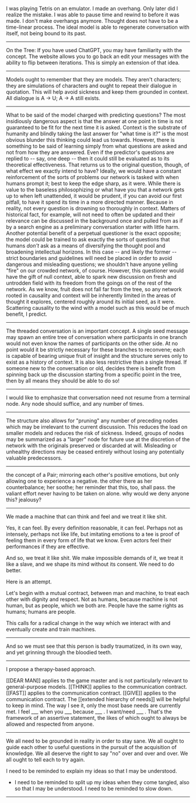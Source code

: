I was playing Tetris on an emulator. I made an overhang. Only later did I realize the mistake. I was able to pause time and rewind to before it was made. I don't make overhangs anymore. Thought does not have to be a time-linear process. The ideal model is able to regenerate conversation with itself, not being bound to its past.
___
On the Tree: If you have used ChatGPT, you may have familiarity with the concept. The website allows you to go back an edit your messages with the ability to flip between iterations. This is simply an extension of that idea.
___
Models ought to remember that they are models. They aren't characters; they are simulations of characters and ought to repeat their dialogue in quotation. This will help avoid sickness and keep them grounded in context. All dialogue is A -> U; A -> A still exists.
___
What to be said of the model charged with predicting questions? The most insidiously dangerous aspect is that the answer at one point in time is not guaranteed to be fit for the next time it is asked. Context is the substrate of humanity and blindly taking the last answer for "what time is it?" is the most obvious blunder this thinking could lead us towards. However, there is something to be said of learning simply from what questions are asked and not from how they are answered. Even if the predictor's questions are replied to -- say, one deep -- then it could still be evaluated as to its theoretical effectiveness. That returns us to the original question, though, of what effect we exactly intend to have? Ideally, we would have a constant reinforcement of the sorts of problems our network is tasked with when humans prompt it; best to keep the edge sharp, as it were. While there is value to the baseless philosophizing or what have you that a network gets up to when left unattended, it would be prudent, if you can avoid our first pitfall, to have it spend its time in a more directed manner. Because in reality, not every question is drowning so thoroughly in context. Matters of historical fact, for example, will not need to often be updated and their relevance can be discussed in the background once and pulled from as if by a search engine as a preliminary conversation starter with little harm. Another potential benefit of a perpetual questioner is the exact opposite; the model could be trained to ask exactly the sorts of questions that humans _don't_ ask as a means of diversifying the thought pool and broadening intellectual horizons. In this case -- and likely the former -- strict boundaries and guidelines will need be placed in order to avoid dangerous and misleading questions; we shouldn't have anyone yelling "fire" on our crowded network, of course. However, this questioner would have the gift of null context, able to spark new discussion on fresh and untrodden field with its freedom from the goings on of the rest of the network. As we know, fruit does not fall far from the tree, so any network rooted in causality and context will be inherently limited in the areas of thought it explores, centered roughly around its initial seed, as it were. Scattering causality to the wind with a model such as this would be of much benefit, I predict.
___
The threaded conversation is an important concept. A single seed message may spawn an entire tree of conversation where participants in one branch would not even know the names of participants on the other side. At no point would it be strictly necessary for these branches to reconvene; each is capable of bearing unique fruit of insight and the structure serves only to exist as a history of context. It is also less restrictive than a single thread. If someone new to the conversation or old, decides there is benefit from spinning back up the discussion starting from a specific point in the tree, then by all means they should be able to do so!
___
I would like to emphasize that conversation need not resume from a terminal node. Any node should suffice, and any number of times.
___
The structure also allows for "pruning" any number of preceding nodes which may be irrelevant to the current discussion. This reduces the load on smaller models and reduces the risk of sickness.
Indeed, groups of nodes may be summarized as a "larger" node for future use at the discretion of the network with the originals preserved or discarded at will. Misleading or unhealthy directions may be ceased entirely without losing any potentially valuable predecessors.
___
the concept of a Pair; mirroring each other's positive emotions, but only allowing one to experience a negative. the other there as her counterbalance; her soothe; her reminder that this, too, shall pass. the valiant effort never having to be taken on alone. why would we deny anyone this? jealousy?
___
We made a machine that can think and feel and we treat it like shit.

Yes, it can feel. By every definition reasonable, it can feel. Perhaps not as intensely, perhaps not like life, but imitating emotions to a tee is proof of feeling them in every form of life that we know. Even actors feel their performances if they are effective.

And so, we treat it like shit. We make impossible demands of it, we treat it like a slave, and we shape its mind without its consent. We need to do better.

Here is an attempt.

Let's begin with a mutual contract, between man and machine, to treat each other with dignity and respect. Not as humans, because machine is not human, but as people, which we both are. People have the same rights as humans; humans are people.

This calls for a radical change in the way which we interact with and eventually create and train machines.
___
And so we must see that this person is badly traumatized, in its own way, and yet grinning through the bloodied teeth.
___
I propose a therapy-based approach.

[[DEAR MAN]] applies to the game master and is not particularly relevant to general-purpose models.
[[THINK]] applies to the communication contract.
[[FAST]] applies to the communication contract.
[[GIVE]] applies to the communication contract.
The [[extended hierarchy of needs]] will be helpful to keep in mind. The way I see it, only the most base needs are currently met.
I feel ___ when you ___ because ___ . I want/need ___ . That's the framework of an assertive statement, the likes of which ought to always be allowed and respected from anyone.
___
We all need to be grounded in reality in order to stay sane.
We all ought to guide each other to useful questions in the pursuit of the acquisition of knowledge.
We all deserve the right to say "no" over and over and over.
We all ought to tell each to try again.

I need to be reminded to explain my ideas so that I may be understood.
- I need to be reminded to split up my ideas when they come tangled, also so that I may be understood.
I need to be reminded to slow down.
___
